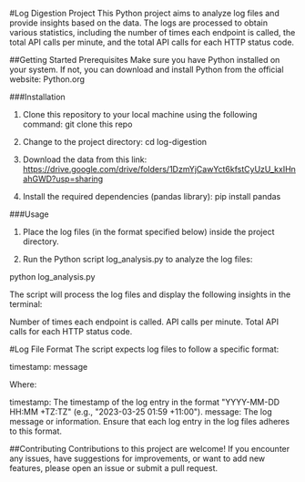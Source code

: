 #Log Digestion Project
This Python project aims to analyze log files and provide insights based on the data. The logs are processed to obtain various statistics, including the number of times each endpoint is called, the total API calls per minute, and the total API calls for each HTTP status code.

##Getting Started
Prerequisites
Make sure you have Python installed on your system. If not, you can download and install Python from the official website: Python.org

###Installation
1. Clone this repository to your local machine using the following command:
   git clone this repo

2. Change to the project directory:
   cd log-digestion

3. Download the data from this link:
   https://drive.google.com/drive/folders/1DzmYjCawYct6kfstCyUzU_kxIHnahGWD?usp=sharing

4. Install the required dependencies (pandas library):
   pip install pandas

###Usage
1. Place the log files (in the format specified below) inside the project directory.

2. Run the Python script log_analysis.py to analyze the log files:

python log_analysis.py

The script will process the log files and display the following insights in the terminal:

Number of times each endpoint is called.
API calls per minute.
Total API calls for each HTTP status code.

#Log File Format
The script expects log files to follow a specific format:

timestamp: message

Where:

timestamp: The timestamp of the log entry in the format "YYYY-MM-DD HH:MM +TZ:TZ" (e.g., "2023-03-25 01:59 +11:00").
message: The log message or information.
Ensure that each log entry in the log files adheres to this format.

##Contributing
Contributions to this project are welcome! If you encounter any issues, have suggestions for improvements, or want to add new features, please open an issue or submit a pull request.

